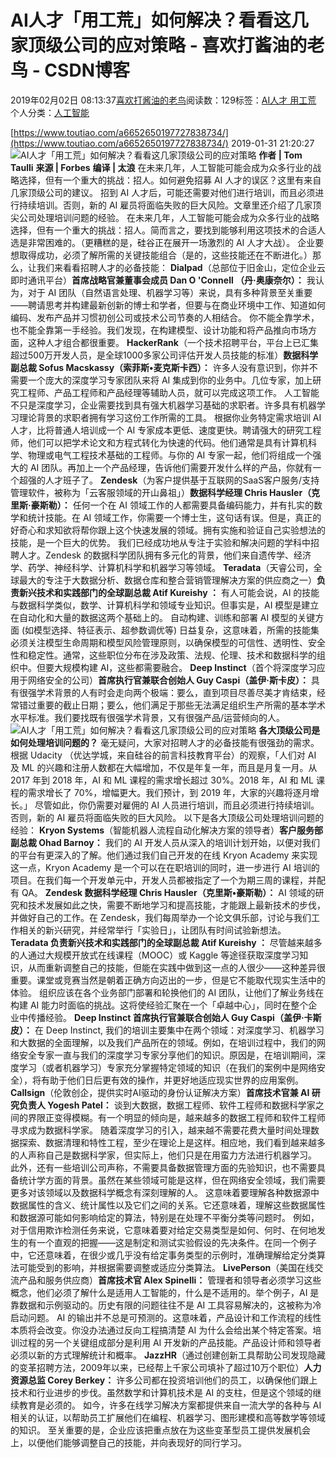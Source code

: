 
# AI人才「用工荒」如何解决？看看这几家顶级公司的应对策略 - 喜欢打酱油的老鸟 - CSDN博客


2019年02月02日 08:13:37[喜欢打酱油的老鸟](https://me.csdn.net/weixin_42137700)阅读数：129标签：[AI人才																](https://so.csdn.net/so/search/s.do?q=AI人才&t=blog)[用工荒																](https://so.csdn.net/so/search/s.do?q=用工荒&t=blog)[
							](https://so.csdn.net/so/search/s.do?q=AI人才&t=blog)个人分类：[人工智能																](https://blog.csdn.net/weixin_42137700/article/category/7820233)


[https://www.toutiao.com/a6652650197727838734/](https://www.toutiao.com/a6652650197727838734/)
2019-01-31 21:20:27
![AI人才「用工荒」如何解决？看看这几家顶级公司的应对策略](http://p1.pstatp.com/large/pgc-image/752a19b06a5846878a80c5429e6c9d80)
**作者 | Tom Taulli**
**来源 | Forbes**
**编译 | 太浪**
在未来几年，人工智能可能会成为众多行业的战略选择，但有一个重大的挑战：招人。如何避免招募 AI 人才的误区？这里有来自几家顶级公司的建议。
招到 AI 人才后，可能还需要对他们进行培训，而且必须进行持续培训。否则，新的 AI 雇员将面临失败的巨大风险。文章里还介绍了几家顶尖公司处理培训问题的经验。
在未来几年，人工智能可能会成为众多行业的战略选择，但有一个重大的挑战：招人。简而言之，要找到能够利用这项技术的合适人选是非常困难的。（更糟糕的是，硅谷正在展开一场激烈的 AI 人才大战）。
企业要想取得成功，必须了解所需的关键技能组合（是的，这些技能还在不断进化。）那么，让我们来看看招聘人才的必备技能：
**Dialpad**（总部位于旧金山，定位企业云即时通讯平台）**首席战略官兼董事会成员 Dan O 'Connell （丹·奥康奈尔）：**
我认为，对于 AI 团队（自然语言处理、机器学习等）来说，具有多种背景至关重要——聘请思考并构建最新创新的博士和学者，但要与在商业环境中工作、知道如何编码、发布产品并习惯初创公司或技术公司节奏的人相结合。
你不能全靠学术，也不能全靠第一手经验。我们发现，在构建模型、设计功能和将产品推向市场方面，这种人才组合都很重要。
**HackerRank**（一个技术招聘平台，平台上已汇集超过500万开发人员，是全球1000多家公司评估开发人员技能的标准）**数据科学副总裁 Sofus Macskassy（索菲斯•麦克斯卡西）：**
许多人没有意识到，你并不需要一个庞大的深度学习专家团队来将 AI 集成到你的业务中。几位专家，加上研究工程师、产品工程师和产品经理等辅助人员，就可以完成这项工作。
人工智能不只是深度学习，企业需要找到具有强大机器学习基础的求职者。许多具有机器学习理论背景的求职者拥有学习这份工作所需的工具。
根据你业务特定需求培训 AI 人才，比将普通人培训成一个 AI 专家成本更低、速度更快。聘请强大的研究工程师，他们可以把学术论文和方程式转化为快速的代码。他们通常是具有计算机科学、物理或电气工程技术基础的工程师。与你的 AI 专家一起，他们将组成一个强大的 AI 团队。再加上一个产品经理，告诉他们需要开发什么样的产品，你就有一个超强的人才班子了。
**Zendesk**（为客户提供基于互联网的SaaS客户服务/支持管理软件，被称为「云客服领域的开山鼻祖」）**数据科学经理 Chris Hausler（克里斯·豪斯勒）：**
任何一个在 AI 领域工作的人都需要具备编码能力，并有扎实的数学和统计技能。在 AI 领域工作，你需要一个博士生，这句话有误。但是，真正的好奇心和求知欲将帮你跟上这个快速发展的领域。拥有实施和验证自己实验想法的技能，是一个巨大的优势。
我们已经成功地从专注于实验和解决问题的学科中招聘人才。Zendesk 的数据科学团队拥有多元化的背景，他们来自遗传学、经济学、药学、神经科学、计算机科学和机器学习等领域。
**Teradata**（天睿公司，全球最大的专注于大数据分析、数据仓库和整合营销管理解决方案的供应商之一）**负责新兴技术和实践部门的全球副总裁 Atif Kureishy ：**
有人可能会说，AI 的技能与数据科学类似，数学、计算机科学和领域专业知识。但事实是，AI 模型是建立在自动化和大量的数据这两个基础上的。
自动构建、训练和部署 AI 模型的关键方面 (如模型选择、特征表示、超参数调优等) 日益复杂，这意味着，所需的技能集必须关注模型生命周期和模型风险管理原则，以确保模型的可信性、透明性、安全性和稳定性。通常，这些职位分布在涉及政策、法规、伦理、技术和数据科学的组织中。但要大规模构建 AI，这些都需要融合。
**Deep Instinct**（首个将深度学习应用于网络安全的公司）**首席执行官兼联合创始人 Guy Caspi（盖伊·斯卡皮）：**
具有很强学术背景的人有时会走向两个极端：要么，直到项目尽善尽美才肯结束，经常错过重要的截止日期；要么，他们满足于那些无法满足组织生产所需的基本学术水平标准。我们要找既有很强学术背景，又有很强产品/运营倾向的人。
![AI人才「用工荒」如何解决？看看这几家顶级公司的应对策略](http://p1.pstatp.com/large/pgc-image/a8b881ad75284bb18784f89911af7a5b)
**各大顶级公司是如何处理培训问题的？**
毫无疑问，大家对招聘人才的必备技能有很强劲的需求。
根据 Udacity （优达学城，来自硅谷的前言科技教育平台）的观察，「人们对 AI 及 ML 的兴趣和注册人数都在大幅增加，不仅是年复一年，而且是月复一月。从 2017 年到 2018 年，AI 和 ML 课程的需求增长超过 30%。2018 年，AI 和 ML 课程的需求增长了 70%，增幅更大。我们预计，到 2019 年，大家的兴趣将逐月增长。」
尽管如此，你仍需要对雇佣的 AI 人员进行培训，而且必须进行持续培训。否则，新的 AI 雇员将面临失败的巨大风险。
以下是各大顶级公司处理培训问题的经验：
**Kryon Systems**（智能机器人流程自动化解决方案的领导者）**客户服务部副总裁 Ohad Barnoy：**
我们的 AI 开发人员从深入的培训计划开始，以便对我们的平台有更深入的了解。他们通过我们自己开发的在线 Kryon Academy 来实现这一点，Kryon Academy 是一个可以在在职培训的同时，进一步进行 AI 培训的项目。在我们每一个开发单元中，开发人员都被指定了一个为期三周的课程，并配有 QA。
**Zendesk 数据科学经理 Chris Hausler（克里斯•豪斯勒）：**
AI 领域的研究和技术发展如此之快，需要不断地学习和提高技能，才能跟上最新技术的步伐，并做好自己的工作。在 Zendesk，我们每周举办一个论文俱乐部，讨论与我们工作相关的新兴研究，并经常举行「实验日」，让团队有时间试验新想法。
**Teradata 负责新兴技术和实践部门的全球副总裁 Atif Kureishy ：**
尽管越来越多的人通过大规模开放式在线课程（MOOC）或 Kaggle 等途径获取深度学习知识，从而重新调整自己的技能，但能在实践中做到这一点的人很少——这种差异很重要。课堂或竞赛当然是朝着正确方向迈出的一步，但是它不能取代现实生活中的体验。
组织应该在各个业务部门部署和轮换他们的 AI 团队，让他们了解业务线在构建 AI 能力时面临的挑战。这将使经验汇聚在一个「卓越中心」，同时在整个企业中传播经验。
**Deep Instinct 首席执行官兼联合创始人 Guy Caspi（盖伊·卡斯皮）：**
在 Deep Instinct, 我们的培训主要集中在两个领域：对深度学习、机器学习和大数据的全面理解，以及我们产品所在的领域。例如，在培训过程中，我们的网络安全专家一直与我们的深度学习专家分享他们的知识。原因是，在培训期间，深度学习（或者机器学习）专家充分掌握特定领域的知识（在我们的案例中是网络安全），将有助于他们日后更有效的操作，并更好地适应现实世界的应用案例。
**Callsign**（伦敦创企，提供实时AI驱动的身份认证解决方案）**首席技术官兼 AI 研究负责人 Yogesh Patel：**
谈到大数据，数据工程师、软件工程师和数据科学家之间的界限正变得模糊。有一个明显的倾向是，越来越多的数据工程师和软件工程师寻求成为数据科学家。
随着深度学习的引入，越来越不需要花费大量时间处理数据探索、数据清理和特性工程，至少在理论上是这样。相应地，我们看到越来越多的人声称自己是数据科学家，但实际上，他们只是在用蛮力方法进行机器学习。
此外，还有一些培训公司声称，不需要具备数据管理方面的先验知识，也不需要具备统计学方面的背景。虽然在某些领域可能是这样，但在网络安全领域，我们需要更多对该领域以及数据科学概念有深刻理解的人。
这意味着要理解各种数据源中数据属性的含义、统计属性以及它们之间的关系。它还意味着，理解这些数据属性和数据源可能如何影响给定的算法，特别是在处理不平衡分类等问题时。
例如，对于信用欺诈检测任务来说，它意味着要对给定交易类型是如何、何时、在何地发生的有一个直观的把握——这是制定和测试实验假设的先决条件。在同一个例子中，它还意味着，在很少或几乎没有给定事务类型的示例时，准确理解给定分类算法可能受到的影响，并根据需要调整或适应分类算法。
**LivePerson**（美国在线交流产品和服务供应商）**首席技术官 Alex Spinelli：**
管理者和领导者必须学习这些概念，他们必须了解什么是适用人工智能的，什么是不适用的。举个例子，AI 是靠数据和示例驱动的。历史有限的问题往往不是 AI 工具容易解决的，这被称为冷启动问题。
AI 的输出并不总是可预测的。这意味着，产品设计和工作流程的线性本质将会改变。你没办法通过反向工程搞清楚 AI 为什么会给出某个特定答案。培训过程的另一个关键组成部分是利用 AI 开发新的产品技能。产品设计师和领导者必须以新的方式理解统计和概率。
**JazzHR**（通过创建创新工具帮助公司发现隐藏的变革招聘方法，2009年以来，已经帮上千家公司填补了超过10万个职位）**人力资源总监 Corey Berkey：**
许多公司都在投资培训他们的员工，以确保他们跟上技术和行业进步的步伐。虽然数学和计算机技术是 AI 的支柱，但是这个领域的继续教育是必须的。
如今，许多在线学习解决方案都提供来自一流大学的各种与 AI 相关的认证，以帮助员工扩展他们在编程、机器学习、图形建模和高等数学等领域的知识。
至关重要的是，企业应该把重点放在为这些变革型员工提供发展机会上，以便他们能够调整自己的技能，并向表现好的同行学习。

